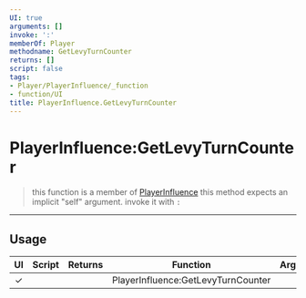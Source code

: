 ```yaml
---
UI: true
arguments: []
invoke: ':'
memberOf: Player
methodname: GetLevyTurnCounter
returns: []
script: false
tags:
- Player/PlayerInfluence/_function
- function/UI
title: PlayerInfluence.GetLevyTurnCounter
---
```

# PlayerInfluence:GetLevyTurnCounter
> this function is a member of [PlayerInfluence](civ-6/lua/PlayerInfluence.md)
> this method expects an implicit "self" argument. invoke it with `:`
-----
## Usage
|  UI | Script | Returns | Function | Arguments |
|:---:|:------:|-------:|:--------:|:---------|
|✓| ||PlayerInfluence:GetLevyTurnCounter||

